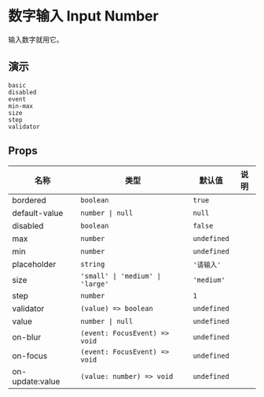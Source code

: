 # 数字输入 Input Number

输入数字就用它。

## 演示

```demo
basic
disabled
event
min-max
size
step
validator
```

## Props

| 名称            | 类型                             | 默认值      | 说明 |
| --------------- | -------------------------------- | ----------- | ---- |
| bordered        | `boolean`                        | `true`      |      |
| default-value   | `number \| null`                 | `null`      |      |
| disabled        | `boolean`                        | `false`     |      |
| max             | `number`                         | `undefined` |      |
| min             | `number`                         | `undefined` |      |
| placeholder     | `string`                         | `'请输入'`  |      |
| size            | `'small' \| 'medium' \| 'large'` | `'medium'`  |      |
| step            | `number`                         | `1`         |      |
| validator       | `(value) => boolean`             | `undefined` |      |
| value           | `number \| null`                 | `undefined` |      |
| on-blur         | `(event: FocusEvent) => void`    | `undefined` |      |
| on-focus        | `(event: FocusEvent) => void`    | `undefined` |      |
| on-update:value | `(value: number) => void`        | `undefined` |      |
